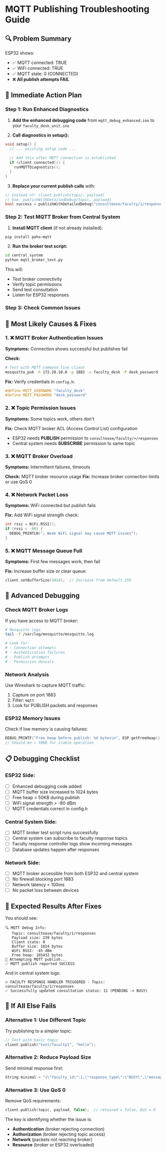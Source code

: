 # MQTT Publishing Troubleshooting Guide

## 🔍 **Problem Summary**
ESP32 shows:
- ✅ MQTT connected: TRUE
- ✅ WiFi connected: TRUE  
- ✅ MQTT state: 0 (CONNECTED)
- ❌ **All publish attempts FAIL**

## 🚀 **Immediate Action Plan**

### **Step 1: Run Enhanced Diagnostics**

1. **Add the enhanced debugging code** from `mqtt_debug_enhanced.ino` to your `faculty_desk_unit.ino`

2. **Call diagnostics in setup():**
```cpp
void setup() {
  // ... existing setup code ...
  
  // Add this after MQTT connection is established
  if (client.connected()) {
    runMQTTDiagnostics();
  }
}
```

3. **Replace your current publish calls** with:
```cpp
// Instead of: client.publish(topic, payload)
// Use: publishWithDetailedDebug(topic, payload)
bool success = publishWithDetailedDebug("consultease/faculty/1/responses", responseJson.c_str());
```

### **Step 2: Test MQTT Broker from Central System**

1. **Install MQTT client** (if not already installed):
```bash
pip install paho-mqtt
```

2. **Run the broker test script:**
```bash
cd central_system
python mqtt_broker_test.py
```

This will:
- Test broker connectivity
- Verify topic permissions  
- Send test consultation
- Listen for ESP32 responses

### **Step 3: Check Common Issues**

## 🔧 **Most Likely Causes & Fixes**

### **1. ❌ MQTT Broker Authentication Issues**

**Symptoms:** Connection shows successful but publishes fail

**Check:**
```bash
# Test with MQTT command line client
mosquitto_pub -h 172.20.10.8 -p 1883 -u faculty_desk -P desk_password -t "test/topic" -m "test message"
```

**Fix:** Verify credentials in `config.h`:
```cpp
#define MQTT_USERNAME "faculty_desk"
#define MQTT_PASSWORD "desk_password"
```

### **2. ❌ Topic Permission Issues**

**Symptoms:** Some topics work, others don't

**Fix:** Check MQTT broker ACL (Access Control List) configuration
- ESP32 needs **PUBLISH** permission to `consultease/faculty/+/responses`
- Central system needs **SUBSCRIBE** permission to same topic

### **3. ❌ MQTT Broker Overload**

**Symptoms:** Intermittent failures, timeouts

**Check:** MQTT broker resource usage
**Fix:** Increase broker connection limits or use QoS 0

### **4. ❌ Network Packet Loss**

**Symptoms:** WiFi connected but publish fails

**Fix:** Add WiFi signal strength check:
```cpp
int rssi = WiFi.RSSI();
if (rssi < -80) {
  DEBUG_PRINTLN("⚠️ Weak WiFi signal may cause MQTT issues");
}
```

### **5. ❌ MQTT Message Queue Full**

**Symptoms:** First few messages work, then fail

**Fix:** Increase buffer size or clear queue:
```cpp
client.setBufferSize(1024);  // Increase from default 256
```

## 🔬 **Advanced Debugging**

### **Check MQTT Broker Logs**

If you have access to MQTT broker:
```bash
# Mosquitto logs
tail -f /var/log/mosquitto/mosquitto.log

# Look for:
# - Connection attempts
# - Authentication failures  
# - Publish attempts
# - Permission denials
```

### **Network Analysis**

Use Wireshark to capture MQTT traffic:
1. Capture on port 1883
2. Filter: `mqtt`
3. Look for PUBLISH packets and responses

### **ESP32 Memory Issues**

Check if low memory is causing failures:
```cpp
DEBUG_PRINTF("Free heap before publish: %d bytes\n", ESP.getFreeHeap());
// Should be > 50KB for stable operation
```

## 📋 **Debugging Checklist**

### **ESP32 Side:**
- [ ] Enhanced debugging code added
- [ ] MQTT buffer size increased to 1024 bytes
- [ ] Free heap > 50KB during publish
- [ ] WiFi signal strength > -80 dBm
- [ ] MQTT credentials correct in config.h

### **Central System Side:**
- [ ] MQTT broker test script runs successfully
- [ ] Central system can subscribe to faculty response topics
- [ ] Faculty response controller logs show incoming messages
- [ ] Database updates happen after responses

### **Network Side:**
- [ ] MQTT broker accessible from both ESP32 and central system
- [ ] No firewall blocking port 1883
- [ ] Network latency < 100ms
- [ ] No packet loss between devices

## 🎯 **Expected Results After Fixes**

You should see:
```
🔍 MQTT Debug Info:
   Topic: consultease/faculty/1/responses
   Payload size: 239 bytes
   Client state: 0
   Buffer size: 1024 bytes
   WiFi RSSI: -45 dBm
   Free heap: 165432 bytes
🚀 Attempting MQTT publish...
✅ MQTT publish reported SUCCESS
```

And in central system logs:
```
🔥 FACULTY RESPONSE HANDLER TRIGGERED - Topic: consultease/faculty/1/responses
✅ Successfully updated consultation status: 11 (PENDING -> BUSY)
```

## 🚨 **If All Else Fails**

### **Alternative 1: Use Different Topic**
Try publishing to a simpler topic:
```cpp
// Test with basic topic
client.publish("test/faculty1", "hello");
```

### **Alternative 2: Reduce Payload Size**
Send minimal response first:
```cpp
String minimal = "{\"faculty_id\":1,\"response_type\":\"BUSY\",\"message_id\":\"11\"}";
```

### **Alternative 3: Use QoS 0**
Remove QoS requirements:
```cpp
client.publish(topic, payload, false);  // retained = false, QoS = 0
```

The key is identifying whether the issue is:
- **Authentication** (broker rejecting connection)
- **Authorization** (broker rejecting topic access)  
- **Network** (packets not reaching broker)
- **Resource** (broker or ESP32 overloaded) 
